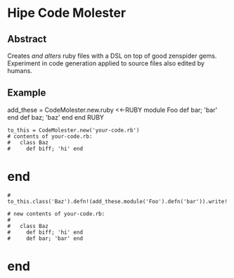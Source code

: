 # Hipe Code Molester

## Abstract

Creates *and alters* ruby files with a DSL on top of good zenspider gems.  Experiment in code generation applied to source files also edited by humans.

## Example

  add_these = CodeMolester.new.ruby <<-RUBY
		module Foo
		  def bar; 'bar' end
		  def baz; 'baz' end
	  end
  RUBY


	to_this = CodeMolester.new('your-code.rb')
	# contents of your-code.rb: 
	#   class Baz
	#     def biff; 'hi' end
  #   end
	#
	to_this.class('Baz').defn!(add_these.module('Foo').defn('bar')).write!
	
	# new contents of your-code.rb:
	# 
	#   class Baz
	#     def biff; 'hi' end
	#     def bar; 'bar' end
  #   end
	